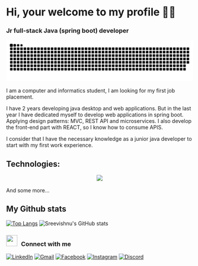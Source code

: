 # Hi, your welcome to my profile 🙋‍♂️ 

### Jr full-stack Java (spring boot) developer


<div align="center">
  <img  src="https://github.com/1999AZZAR/1999AZZAR/blob/main/resources/img/grid-snake.svg"
       alt="snake" /></a>
</div>

I am a computer and informatics student, I am looking for my first job placement.

I have 2 years developing java desktop and web applications. But in the last year I have dedicated myself to develop web applications in spring boot. Applying design patterns: MVC, REST API and microservices. I also develop the front-end part with REACT, so I know how to consume APIS.

I consider that I have the necessary knowledge as a junior java developer to start with my first work experience.


## Technologies:
<!--tech stack icons-->
<p align="center">
  <a href="https://skillicons.dev">
    <img src="https://skillicons.dev/icons?i=java,spring,idea,mongodb,mysql,sqlite,firebase,postman,docker,html,css,js,react,bootstrap,jquery,cpp,figma,github,git,vscode&perline=14" />
  </a>
</p>
And some more...

## My Github stats

[![Top Langs](https://github-readme-stats.vercel.app/api/top-langs/?username=RPantaX&layout=compact&theme=gotham)](https://github.com/RPantaX/github-readme-stats)
![Sreevishnu's GitHub stats](https://github-readme-stats.vercel.app/api?username=RPantaX&hide=issues&show_icons=true&theme=gotham)

<h3 align="left" > <img src="https://media.giphy.com/media/iY8CRBdQXODJSCERIr/giphy.gif" width="30" height="30" style="margin-right: 10px;">Connect with me </h3>

[![LinkedIn](https://img.shields.io/badge/LinkedIn-0077B5?style=for-the-badge&logo=linkedin&logoColor=white)](www.linkedin.com/in/jefferson-panta-195692236)
[![Gmail](https://img.shields.io/badge/Gmail-D14836?style=for-the-badge&logo=gmail&logoColor=white)](mailto:pantajefferson173@gmail.com)
[![Facebook](https://img.shields.io/badge/Facebook-1877F2?style=for-the-badge&logo=facebook&logoColor=white)](https://www.facebook.com/jeffersonalessandro.pantaruiz.3)
[![Instagram](https://img.shields.io/badge/Instagram-E4405F?style=for-the-badge&logo=instagram&logoColor=white)](https://www.instagram.com/rpantax)
[![Discord](https://img.shields.io/badge/Discord-7289DA?style=for-the-badge&logo=discord&logoColor=white)](https://discordapp.com/users/rpantax)

